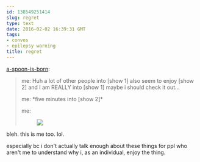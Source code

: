 ```yaml
---
id: 138549251414
slug: regret
type: text
date: 2016-02-02 16:39:31 GMT
tags:
- convos
- epilepsy warning
title: regret
---
```

<p><a class="tumblr_blog" href="http://a-spoon-is-born.tumblr.com/post/138548540573">a-spoon-is-born</a>:</p>
<blockquote>
<p><p>me: Huh a lot of other people into [show 1] also seem to enjoy [show 2] and I am REALLY into [show 1] maybe i should check it out…<br></p>
<p>me: *five minutes into [show 2]*</p>
<p>me:</p>
<figure data-orig-width="225" data-orig-height="118"><img data-orig-width="225" data-orig-height="118" src="https://33.media.tumblr.com/85a694b4d4f4dad0e0532c652dc8b229/tumblr_inline_o1xhbtjut11rpr1t4_500.gif"></figure></p>
</blockquote>

bleh. this is me too. lol.

especially bc i don't actually talk enough about these things for ppl who aren't me to understand why i, as an individual, enjoy the thing.